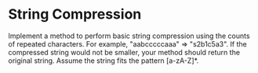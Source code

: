 # String Compression

Implement a method to perform basic string compression using the counts of repeated characters. For example, "aabcccccaaa" => "s2b1c5a3". If the compressed string would not be smaller, your method should return the original string. Assume the string fits the pattern [a-zA-Z]*.
